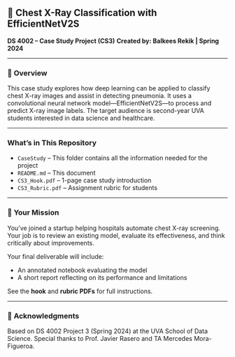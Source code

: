 ## 📘 Chest X-Ray Classification with EfficientNetV2S

**DS 4002 – Case Study Project (CS3)**
**Created by: Balkees Rekik | Spring 2024**

---

### 🧠 **Overview**

This case study explores how deep learning can be applied to classify chest X-ray images and assist in detecting pneumonia. It uses a convolutional neural network model—EfficientNetV2S—to process and predict X-ray image labels. The target audience is second-year UVA students interested in data science and healthcare.

---

### **What’s in This Repository**

* `CaseStudy` – This folder contains all the information needed for the project
* `README.md` – This document
* `CS3_Hook.pdf` – 1-page case study introduction
* `CS3_Rubric.pdf` – Assignment rubric for students


---

### 🧭 **Your Mission**

You’ve joined a startup helping hospitals automate chest X-ray screening. Your job is to review an existing model, evaluate its effectiveness, and think critically about improvements.

Your final deliverable will include:

* An annotated notebook evaluating the model
* A short report reflecting on its performance and limitations

See the **hook** and **rubric PDFs** for full instructions.

---

### 📝 **Acknowledgments**

Based on DS 4002 Project 3 (Spring 2024) at the UVA School of Data Science. Special thanks to Prof. Javier Rasero and TA Mercedes Mora-Figueroa.
